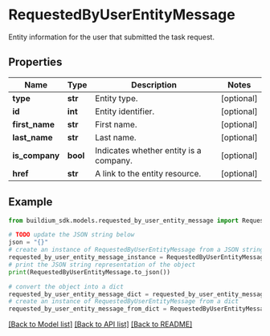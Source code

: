 # RequestedByUserEntityMessage

Entity information for the user that submitted the task request.

## Properties

Name | Type | Description | Notes
------------ | ------------- | ------------- | -------------
**type** | **str** | Entity type. | [optional] 
**id** | **int** | Entity identifier. | [optional] 
**first_name** | **str** | First name. | [optional] 
**last_name** | **str** | Last name. | [optional] 
**is_company** | **bool** | Indicates whether entity is a company. | [optional] 
**href** | **str** | A link to the entity resource. | [optional] 

## Example

```python
from buildium_sdk.models.requested_by_user_entity_message import RequestedByUserEntityMessage

# TODO update the JSON string below
json = "{}"
# create an instance of RequestedByUserEntityMessage from a JSON string
requested_by_user_entity_message_instance = RequestedByUserEntityMessage.from_json(json)
# print the JSON string representation of the object
print(RequestedByUserEntityMessage.to_json())

# convert the object into a dict
requested_by_user_entity_message_dict = requested_by_user_entity_message_instance.to_dict()
# create an instance of RequestedByUserEntityMessage from a dict
requested_by_user_entity_message_from_dict = RequestedByUserEntityMessage.from_dict(requested_by_user_entity_message_dict)
```
[[Back to Model list]](../README.md#documentation-for-models) [[Back to API list]](../README.md#documentation-for-api-endpoints) [[Back to README]](../README.md)


